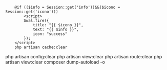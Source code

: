         @if (($info = Session::get('info'))&&($icono = Session::get('icono')))
            <script>
            Swal.fire({
                title: "{{ $icono }}",
                text: "{{ $info }}",
                icon: "success"
            });
        </script>
        php artisan cache:clear
php artisan config:clear
php artisan view:clear
php artisan route:clear
php artisan view:clear
composer dump-autoload -o